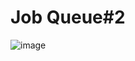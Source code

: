 # Job Queue#2
![image](https://user-images.githubusercontent.com/68372094/161680778-da570871-eca2-4cc3-9ff9-9e7549508021.png)
